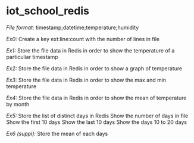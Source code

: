 # iot_school_redis

*File format:*
timestamp;datetime;temperature;humidity

*Ex0:*
Create a key ext:line:count with the number of lines in file

*Ex1:*
Store the file data in Redis in order to show the temperature of a particuliar timestamp

*Ex2:*
Store the file data in Redis in order to show a graph of temperature

*Ex3:*
Store the file data in Redis in order to show the max and min temperature

*Ex4:*
Store the file data in Redis in order to show the mean of temperature by month

*Ex5:*
Store the list of distinct days in Redis
Show the number of days in file
Show the first 10 days
Show the last 10 days
Show the days 10 to 20 days

*Ex6 (suppl):*
Store the mean of each days